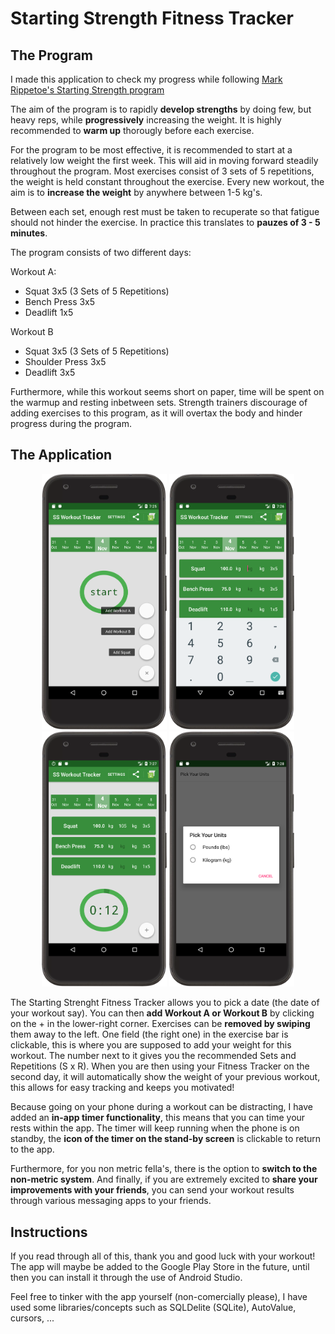 <h1> Starting Strength Fitness Tracker </h1>

<h2> The Program </h2>

I made this application to check my progress while following <a href="http://www.muscleandfitness.com/workouts/workout-routines/4-week-guide-starting-strength" target="_blank"> Mark Rippetoe's Starting Strength program</a>

The aim of the program is to rapidly <b>develop strengths</b> by doing few, but heavy reps, while <b>progressively</b> increasing the weight. It is highly recommended to <b>warm up</b> thorougly before each exercise.

For the program to be most effective, it is recommended to start at a relatively low weight the first week. This will aid in moving forward steadily throughout the program. Most exercises consist of 3 sets of 5 repetitions, the weight is held constant throughout the exercise. Every new workout, the aim is to <b>increase the weight</b> by anywhere between 1-5 kg's. 

Between each set, enough rest must be taken to recuperate so that fatigue should not hinder the exercise. In practice this translates to <b>pauzes of 3 - 5 minutes</b>. 

The program consists of two different days:

Workout A: 
<ul>
  <li>Squat 3x5 (3 Sets of 5 Repetitions)</li>
  <li>Bench Press 3x5</li>
  <li>Deadlift 1x5</li>
</ul>

Workout B
<ul>
  <li>Squat 3x5 (3 Sets of 5 Repetitions)</li>
  <li>Shoulder Press 3x5</li>
  <li>Deadlift 3x5</li>
</ul>

Furthermore, while this workout seems short on paper, time will be spent on the warmup and resting inbetween sets. Strength trainers discourage of adding exercises to this program, as it will overtax the body and hinder progress during the program. 

<h2> The Application </h2> 

<p align="center">
  <img src="https://github.com/PJ-VDB/SS_Fitness_Tracker/blob/master/sc-1.png" width="200"/>
  <img src="https://github.com/PJ-VDB/SS_Fitness_Tracker/blob/master/sc-2.png" width="200"/>
  <img src="https://github.com/PJ-VDB/SS_Fitness_Tracker/blob/master/sc-3.png" width="200"/>
  <img src="https://github.com/PJ-VDB/SS_Fitness_Tracker/blob/master/sc-4.png" width="200"/>
</p>

The Starting Strenght Fitness Tracker allows you to pick a date (the date of your workout say). You can then <b>add Workout A or Workout B</b> by clicking on the + in the lower-right corner. Exercises can be <b>removed by swiping</b> them away to the left. One field (the right one) in the exercise bar is clickable, this is where you are supposed to add your weight for this workout. The number next to it gives you the recommended Sets and Repetitions (S x R). When you are then using your Fitness Tracker on the second day, it will automatically show the weight of your previous workout, this allows for easy tracking and keeps you motivated!

Because going on your phone during a workout can be distracting, I have added an <b>in-app timer functionality</b>, this means that you can time your rests within the app. The timer will keep running when the phone is on standby, the <b>icon of the timer on the stand-by screen</b> is clickable to return to the app. 

Furthermore, for you non metric fella's, there is the option to <b>switch to the non-metric system</b>. And finally, if you are extremely excited to <b>share your improvements with your friends</b>, you can send your workout results through various messaging apps to your friends. 

<h2> Instructions </h2>

If you read through all of this, thank you and good luck with your workout! 
The app will maybe be added to the Google Play Store in the future, until then you can install it through the use of Android Studio.

Feel free to tinker with the app yourself (non-comercially please), I have used some libraries/concepts such as SQLDelite (SQLite), AutoValue, cursors, ...
